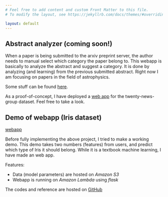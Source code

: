 ```yaml
---
# Feel free to add content and custom Front Matter to this file.
# To modify the layout, see https://jekyllrb.com/docs/themes/#overriding-theme-defaults

layout: default
---
```


## Abstract analyzer (coming soon!)

When a paper is being submitted to the arxiv preprint server, the author needs to manual select which category the paper belong to. This webapp is basically to analyze the abstract and suggest a category. It is done by analyzing (and learning) from the previous submitted abstract. Right now I am focusing on papers in the field of astrophysics.

Some stuff can be found [here](https://github.com/wingkitlee0/arxiv_explore).

As a proof-of-concept, I have deployed a [web app](https://sm2op9jgr0.execute-api.us-east-1.amazonaws.com/dev/) for the twenty-news-group dataset. Feel free to take a look.

## Demo of webapp (Iris dataset)

[webapp](https://azj31tvvek.execute-api.us-east-1.amazonaws.com/dev/)

Before fully implementing the above project, I tried to make a working demo. This demo takes two numbers (features) from users, and predict which type of Iris it should belong. While it is a textbook machine learning, I have made an web app.

Features:
- Data (model parameters) are hosted on *Amazon S3*
- Webapp is running on *Amazon Lambda* using *flask*

The codes and reference are hosted on [GitHub](https://github.com/wingkitlee0/lambda-ml-examples/tree/master/webapp)